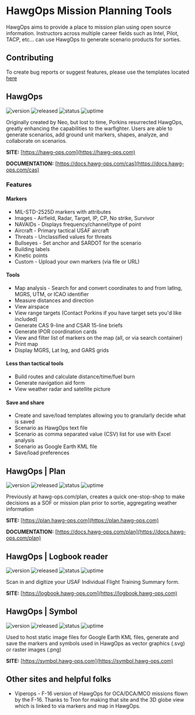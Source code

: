 # HawgOps Mission Planning Tools

HawgOps aims to provide a place to mission plan using open source information.
Instructors across multiple career fields such as Intel, Pilot, TACP, etc... can use HawgOps to generate scenario products for sorties.

## Contributing
To create bug reports or suggest features, please use the templates located [here](https://github.com/hawgops/hawgops-public/issues/new/choose)

## HawgOps
![version](https://img.shields.io/badge/Version-v4-brightgreen?style=for-the-badge)
![released](https://img.shields.io/badge/Released-26_Oct_2023-blue?style=for-the-badge)
![status](https://status.hawg-ops.com/api/badge/1/status?style=for-the-badge)
![uptime](https://status.hawg-ops.com/api/badge/1/uptime?style=for-the-badge)

Originally created by Neo, but lost to time, Porkins resurrected HawgOps, greatly enhancing the capabilities to the warfighter.
Users are able to generate scenarios, add ground unit markers, shapes, analyze, and collaborate on scenarios.

**SITE:** [https://hawg-ops.com](https://hawg-ops.com)

**DOCUMENTATION:** [https://docs.hawg-ops.com/cas](https://docs.hawg-ops.com/cas)

### Features
#### Markers
* MIL-STD-2525D markers with attributes
* Images - Airfield, Radar, Target, IP, CP, No strike, Survivor
* NAVAIDs - Displays frequency/channel/type of point
* Aircraft - Primary tactical USAF aircraft
* Threats - Unclassified values for threats
* Bullseyes - Set anchor and SARDOT for the scenario
* Building labels
* Kinetic points
* Custom - Upload your own markers (via file or URL)
#### Tools
* Map analysis - Search for and convert coordinates to and from latlng, MGRS, UTM, or ICAO identifier
* Measure distances and direction
* View airspace
* View range targets (Contact Porkins if you have target sets you'd like included)
* Generate CAS 9-line and CSAR 15-line briefs
* Generate IPOR coordination cards
* View and filter list of markers on the map (all, or via search container)
* Print map
* Display MGRS, Lat lng, and GARS grids
#### Less than tactical tools
* Build routes and calculate distance/time/fuel burn
* Generate navigation aid form
* View weather radar and satellite picture
#### Save and share
* Create and save/load templates allowing you to granularly decide what is saved
* Scenario as HawgOps text file
* Scenario as comma separated value (CSV) list for use with Excel analysis
* Scenario as Google Earth KML file
* Save/load preferences

## HawgOps | Plan
![version](https://img.shields.io/badge/Version-v2-brightgreen?style=for-the-badge)
![released](https://img.shields.io/badge/Released-04_May_2024-blue?style=for-the-badge)
![status](https://status.hawg-ops.com/api/badge/2/status?style=for-the-badge)
![uptime](https://status.hawg-ops.com/api/badge/2/uptime?style=for-the-badge)

Previously at hawg-ops.com/plan, creates a quick one-stop-shop to make decisions as a SOF or mission plan prior to sortie, aggregating weather information

**SITE:** [https://plan.hawg-ops.com](https://plan.hawg-ops.com)

**DOCUMENTATION:** [https://docs.hawg-ops.com/plan](https://docs.hawg-ops.com/plan)

## HawgOps | Logbook reader
![version](https://img.shields.io/badge/Version-v1-brightgreen?style=for-the-badge)
![released](https://img.shields.io/badge/Released-07_Dec_2022-blue?style=for-the-badge)
![status](https://status.hawg-ops.com/api/badge/11/status?style=for-the-badge)
![uptime](https://status.hawg-ops.com/api/badge/11/uptime?style=for-the-badge)

Scan in and digitize your USAF Individual Flight Training Summary form.

**SITE:** [https://logbook.hawg-ops.com](https://logbook.hawg-ops.com)

## HawgOps | Symbol
![version](https://img.shields.io/badge/Version-v2-brightgreen?style=for-the-badge)
![released](https://img.shields.io/badge/Released-30_Jan_2024-blue?style=for-the-badge)
![status](https://status.hawg-ops.com/api/badge/3/status?style=for-the-badge)
![uptime](https://status.hawg-ops.com/api/badge/3/uptime?style=for-the-badge)

Used to host static image files for Google Earth KML files, generate and save the markers and symbols used in HawgOps as vector graphics (.svg) or raster images (.png)

**SITE:** [https://symbol.hawg-ops.com](https://symbol.hawg-ops.com)

## Other sites and helpful folks
* Viperops - F-16 version of HawgOps for OCA/DCA/MCO missions flown by the F-16. Thanks to Tron for making that site and the 3D globe view which is linked to via markers and map in HawgOps.
